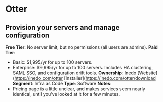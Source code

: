 # Otter
## Provision your servers and manage configuration
**Free Tier**: No server limit, but no permissions (all users are admins).
**Paid Tier**: 
- Basic: $1,995/yr for up to 100 servers.
- Enterprise: $9,995/yr for up to 100 servers. Includes HA clustering, SAML SSO, and configuration drift tools.
**Ownership**: Inedo
[Website](https://inedo.com/otter
[Installer](https://inedo.com/otter/download
**Segment**: Infra as Code
**Type**: Software
**Notes**: 
- Pricing page is a little unclear, and makes services seem nearly identical, until you've looked at it for a few minutes.
